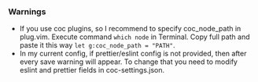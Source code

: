 ### Warnings

- If you use coc plugins, so I recommend to specify coc_node_path in plug.vim.
Execute command `which node` in Terminal. Copy full path and paste it this way `let g:coc_node_path = "PATH"`.
- In my current config, if prettier/eslint config is not provided, then after every save warning will appear. To change that you need to modify eslint and prettier fields in coc-settings.json.
